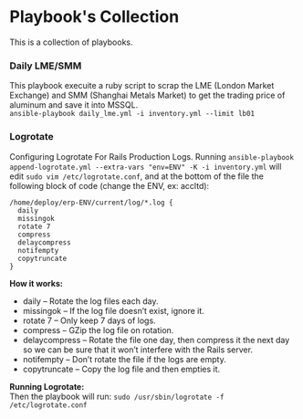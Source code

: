 # Playbook's Collection

This is a collection of playbooks.

### Daily LME/SMM
This playbook execuite a ruby script to scrap the LME (London Market Exchange) and SMM (Shanghai Metals Market) to get the trading price of aluminum and save it into MSSQL.   
`ansible-playbook daily_lme.yml -i inventory.yml --limit lb01`

### Logrotate
Configuring Logrotate For Rails Production Logs.
Running `ansible-playbook append-logrotate.yml --extra-vars "env=ENV" -K -i inventory.yml` will edit `sudo vim /etc/logrotate.conf`, and at the bottom of the file the following block of code (change the ENV, ex: accltd):   

```
/home/deploy/erp-ENV/current/log/*.log {
  daily
  missingok
  rotate 7
  compress
  delaycompress
  notifempty
  copytruncate
}
```

**How it works:**   
- daily – Rotate the log files each day.
- missingok – If the log file doesn’t exist, ignore it.
- rotate 7 – Only keep 7 days of logs.
- compress – GZip the log file on rotation.
- delaycompress – Rotate the file one day, then compress it the next day so we can be sure that it won’t interfere with the Rails server.
- notifempty – Don’t rotate the file if the logs are empty.
- copytruncate – Copy the log file and then empties it.

**Running Logrotate:**   
Then the playbook will run: `sudo /usr/sbin/logrotate -f /etc/logrotate.conf`

